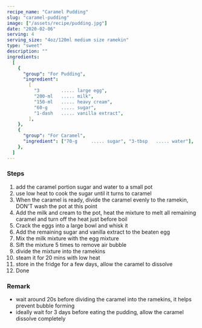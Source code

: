 ```yaml
---
recipe_name: "Caramel Pudding"
slug: "caramel-pudding"
image: ["/assets/recipe/pudding.jpg"]
date: "2020-02-06"
serving: 4
serving_size: "4oz/120ml medium size ramekin"
type: "sweet"
description: ""
ingredients:
  [
    {
      "group": "For Pudding",
      "ingredient":
        [
          "3        ..... large egg",
          "200-ml   ..... milk",
          "150-ml   ..... heavy cream",
          "60-g     ..... sugar",
          "1-dash   ..... vanilla extract",
        ],
    },
    {
      "group": "For Caramel",
      "ingredient": ["70-g     ..... sugar", "3-tbsp   ..... water"],
    },
  ]
---
```


### Steps

1. add the caramel portion sugar and water to a small pot
2. use low heat to cook the sugar until it turns to caramel
3. When the caramel is ready, divide the caramel evenly to the ramekin, DON'T wash the pot at this point
4. Add the milk and cream to the pot, heat the mixture to melt all remaining caramel and turn off the heat just before boil
5. Crack the eggs into a large bowl and whisk it
6. Add the remaining sugar and vanilla extract to the beaten egg
7. Mix the milk mixture with the egg mixture
8. Sift the mixture 5 times to remove air bubble
9. divide the mixture into the ramekins
10. steam it for 20 mins with low heat
11. store in the fridge for a few days, allow the caramel to dissolve
12. Done

### Remark

- wait around 20s before dividing the caramel into the ramekins, it helps prevent bubble forming
- ideally wait for 3 days before eating the pudding, allow the caramel dissolve completely
